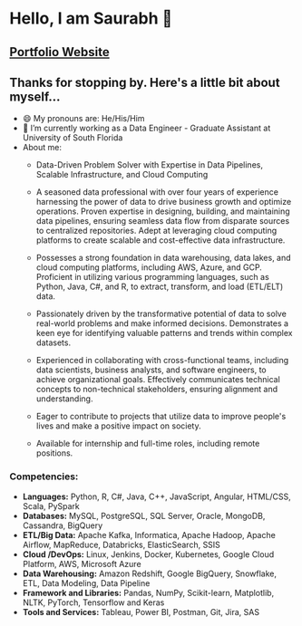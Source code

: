 # Hello, I am Saurabh 👋
 **<h2><a href="https://imverma.github.io/saurabh-verma.github.io/"> Portfolio Website </a>** 
 
## Thanks for stopping by. Here's a little bit about myself...


- 😄 My pronouns are: He/His/Him
- 🔭 I’m currently working as a Data Engineer - Graduate Assistant at University of South Florida
- About me:
  - Data-Driven Problem Solver with Expertise in Data Pipelines, Scalable Infrastructure, and Cloud Computing
  - A seasoned data professional with over four years of experience harnessing the power of data to drive business growth and optimize operations. Proven expertise in designing, building, and maintaining data pipelines, ensuring seamless data flow from disparate sources to centralized repositories. Adept at leveraging cloud computing platforms to create scalable and cost-effective data infrastructure.

  - Possesses a strong foundation in data warehousing, data lakes, and cloud computing platforms, including AWS, Azure, and GCP. Proficient in utilizing various programming languages, such as Python, Java, C#, and R, to extract, transform, and load (ETL/ELT) data.

  - Passionately driven by the transformative potential of data to solve real-world problems and make informed decisions. Demonstrates a keen eye for identifying valuable patterns and trends within complex datasets.

  - Experienced in collaborating with cross-functional teams, including data scientists, business analysts, and software engineers, to achieve organizational goals. Effectively communicates technical concepts to non-technical stakeholders, ensuring alignment and understanding.

  - Eager to contribute to projects that utilize data to improve people's lives and make a positive impact on society.

  - Available for internship and full-time roles, including remote positions.

### Competencies:
- **Languages:** Python, R, C#, Java, C++, JavaScript, Angular, HTML/CSS, Scala, PySpark
- **Databases:** MySQL, PostgreSQL, SQL Server, Oracle, MongoDB, Cassandra, BigQuery
- **ETL/Big Data:** Apache Kafka, Informatica, Apache Hadoop, Apache Airflow, MapReduce, Databricks, ElasticSearch, SSIS
- **Cloud /DevOps:** Linux, Jenkins, Docker, Kubernetes, Google Cloud Platform, AWS, Microsoft Azure
- **Data Warehousing:** Amazon Redshift, Google BigQuery, Snowflake, ETL, Data Modeling, Data Pipeline
- **Framework and Libraries:** Pandas, NumPy, Scikit-learn, Matplotlib, NLTK, PyTorch, Tensorflow and Keras
- **Tools and Services:** Tableau, Power BI, Postman, Git, Jira, SAS
